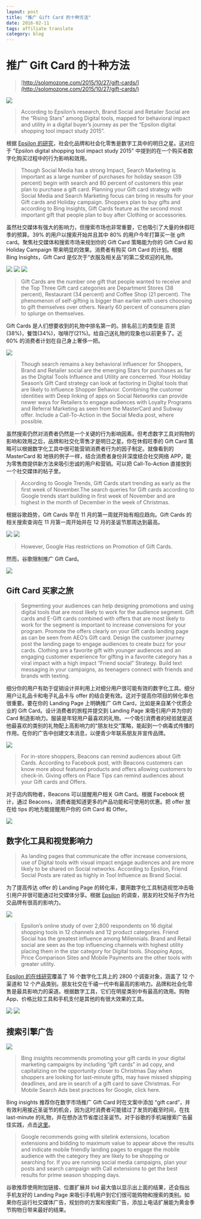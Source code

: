 ```yaml
---
layout: post
title: "推广 Gift Card 的十种方法"
date: 2016-02-11
tags: affiliate translate
category: blog
---
```


# 推广 Gift Card 的十种方法

> [http://solomozone.com/2015/10/27/gift-cards/](http://solomozone.com/2015/10/27/gift-cards/)  

<img src="https://solomozone.files.wordpress.com/2015/10/toolsinfluence1.png?w=680&h=294" />  

> According to Epsilon’s research, Brand Social and Retailer Social are the “Rising Stars” among Digital tools, mapped for behavioral impact and utility in a digital buyer’s journey as per the “Epsilon digital shopping tool impact study 2015”.    

根据 [Epsilon 的研究](http://img03.en25.com/Web/EpsilonDataManagementLlc/%7Bae446521-fd10-453c-9535-fa6beffab017%7D_Q215-Research-Epsilon_digital_shopping_tool_impact_study-retail-digital.pdf)，社会化品牌和社会化零售是数字工具中的明日之星。这对应于 "Epsilon digital shopping tool impact study 2015" 中提到的在一个购买者数字化购买过程中的行为影响和效用。  

> Though Social Media has a strong Impact, Search Marketing is important as a large number of purchases for holiday season (39 percent) begin with search and 80 percent of customers this year plan to  purchase a gift card. Planning your Gift card strategy with  Social Media and Search Marketing focus can bring in results for your Gift cards and Holiday campaign. Shoppers plan to buy gifts and according to Bing Insights, Gift Cards feature as the second most important gift that people plan to buy after Clothing or accessories.  

虽然社交媒体有强大的影响力，但搜索市场也非常重要，它也吸引了大量的休假旺季的预算。39% 的用户以搜索开始并且其中 80% 的用户今年打算买一张 gift card。聚焦社交媒体和搜索市场来规划你的 Gift Card 策略能为你的 Gift Card 和 Holiday Campaign 带来明显的效果。消费者有购买 Gift Card 的计划。根据 Bing Insights，Gift Card 是仅次于“衣服及相关品”的第二受欢迎的礼物。  

<img src="https://solomozone.files.wordpress.com/2015/10/gifts1.png" />
<img src="https://solomozone.files.wordpress.com/2015/10/ptp.png" />  
<img src="https://solomozone.files.wordpress.com/2015/10/value.png" />  

> Gift Cards are the number one gift that people wanted to receive and the Top Three Gift card categories are Department Stores (38 percent), Restaurant (34 percent) and Coffee Shop (21 percent). The phenomenon of self-gifting is bigger than earlier with users choosing to gift themselves over others. Nearly 60 percent of consumers plan to splurge on themselves.   

Gift Cards 是人们想要收到的礼物中排名第一的。排名前三的类型是 百货(38%)，餐馆(34%)，咖啡厅(21%)。给自己送礼物的现象也以前更多了。近 60% 的消费者计划在自己身上奢侈一把。  

<img src="https://solomozone.files.wordpress.com/2015/10/gc.png" />

> Though search remains a key behavioral influencer for Shoppers, Brand and Retailer social are the emerging Stars for purchases as far as the Digital Tools Influence and Utility are concerned. Your Holiday Season’s Gift Card strategy can look at factoring in Digital tools that are likely to influence Shopper Behavior.  Combining the customer identities with Deep linking of apps on Social Networks can provide newer ways for Retailers to engage audiences with Loyalty Programs and Referral Marketing as seen from the MasterCard and Subway offer. Include a Call-To-Action in the Social Media post, where possible.  

虽然搜索仍然对消费者仍然是一个关键的行为影响因素。但考虑数字工具对购物的影响和效用之后，品牌和社交化零售才是明日之星。你在休假旺季的 Gift Card 策略可以根据数字化工具中很可能营销消费者行为的因子制定。就像看到的 MasterCard 和 地铁的例子一样，结合消费者身份并深度结合社交网络 APP，能为零售商提供新方法来吸引忠诚的用户和营销。可以把 Call-To-Action 直接放到一个社交媒体的帖子里。  

> According to Google Trends, Gift Cards start trending as early as the first week of November.The search queries for Gift cards according to Google trends start building in first week of November and are highest in the month of December in the week of Christmas.  

根据谷歌趋势，Gift Cards 早在 11 月的第一周就开始有相应趋向。Gift Cards 的相关搜索查询在 11 月第一周开始并在 12 月的圣诞节那周达到最高。  

<img src="https://solomozone.files.wordpress.com/2015/10/giftcards1.png" />  
<img src="https://solomozone.files.wordpress.com/2015/10/giftcards1.png?w=300&h=169" />  

> However, Google Has restrictions on Promotion of Gift Cards.  

然而，谷歌限制推广 Gift Card。  

<img src="https://solomozone.files.wordpress.com/2015/10/prepaid.png?w=680" />  


Gift Card 买家之旅
-----------------

> Segmenting your audiences can help designing promotions and using digital tools that are most likely to work for the audience segment. Gift cards and E-Gift cards combined with offers that are most likely to work for the segment is important to increase conversions for your program. Promote the offers clearly on your Gift cards landing page as can be seen from AEO’s Gift card. Design the customer journey post the landing page to engage audiences to create buzz for your cards. Clothing are a favorite gift with younger audiences and an engaging customer experience for gifting in a favorite category has a viral impact with a high impact “Friend social” Strategy. Build text messaging in your campaigns, as teenagers connect with friends and brands with texting.  

细分你的用户有助于促销设计并利用上对细分用户很可能有效的数字化工具。细分用户让礼品卡和电子礼品卡与 offer 的结合更有效。这对于提高你项目的转化率也很重要。要在你的 Landing Page 上明确推广 Gift Card，比如是来自某个优质企业的 Gift Card。设计消费者的旅程并提交到 Landing Page 来吸引用户并为你的 Card 制造影响力。服装是年轻用户最喜欢的礼物。一个吸引消费者的经验就是送他最喜欢的类别的礼物配上高影响力的“朋友社交”策略，能起到一个病毒式传播的作用。在你的广告中创建文本消息，以便青少年联系朋友并宣传品牌。  

<img src="https://solomozone.files.wordpress.com/2015/10/teens.png?w=680" />  

> For in-store shoppers, Beacons can remind audiences about Gift Cards. According to Facebook post,  with Beacons customers can know more about featured products and offers allowing customers to check-in. Giving offers on Place Tips can remind audiences about your Gift cards and Offers.  

对于店内购物者，Beacons 可以提醒用户相关 Gift Card。根据 Facebook 统计，通过 Beacons，消费者能知道更多的产品功能和可使用的优惠。把 offer 放在给 tips 的地方能提醒用户你的 Gift Card 和 Offer。  

<img src="https://solomozone.files.wordpress.com/2015/10/facebook-becon-for-small-businesses.gif?w=680" />  


数字化工具和视觉影响力
--------------------

> As landing pages that communicate the offer increase conversions, use of Digital tools with visual impact engage audiences and are more likely to be shared on Social networks. According to Epsilon, Friend Social Posts are rated as highly in Tool Influence as Brand Social.  

为了提高传达 offer 的 Landing Page 的转化率，要用数字化工具制造视觉冲击吸引用户并很可能通过社交媒体分享。根据 [Epsilon](http://img03.en25.com/Web/EpsilonDataManagementLlc/%7Bae446521-fd10-453c-9535-fa6beffab017%7D_Q215-Research-Epsilon_digital_shopping_tool_impact_study-retail-digital.pdf) 的调查，朋友的社交帖子作为社交品牌有很高的影响力。  

<img src="https://solomozone.files.wordpress.com/2015/10/visual.png?w=680&h=299" />  

> Epsilon’s online study of over 2,800 respondents on 16 digital shopping tools in 12 channels and 12 product categories. Friend Social has the greatest influence among Millennials. Brand and Retail social are seen as the top influencing channels with highest utility placing them in the star category for Digital tools. Shopping Apps, Price Comparison Sites and Mobile Payments are the other tools with greater utility.  

[Epsilon 的在线研究](http://img03.en25.com/Web/EpsilonDataManagementLlc/%7Bae446521-fd10-453c-9535-fa6beffab017%7D_Q215-Research-Epsilon_digital_shopping_tool_impact_study-retail-digital.pdf)覆盖了 16 个数字化工具上的 2800 个调查对象，涵盖了 12 个渠道和 12 个产品类别。朋友社交在千禧一代中有最高的影响力。品牌和社会化零售是最具影响力的渠道。根据数字工具，它们在明星类别中有最高的效用。购物 App、价格比较工具和手机支付是其他的有很大效果的工具。  

<img src="https://solomozone.files.wordpress.com/2015/10/toolsinfluence.png?w=680" />  
<img src="https://solomozone.files.wordpress.com/2015/10/impactdigitaltools.png?w=680" />  


搜索引擎广告
-----------

<img src="https://solomozone.files.wordpress.com/2015/10/crxqs-2u8aaojg7.png?w=300&h=173" />  

> Bing insights recommends  promoting your gift cards in your digital marketing campaigns by including “gift cards” in ad copy, and capitalizing on the opportunity closer to Christmas Day when shoppers are looking for last-minute gifts, may have missed shipping deadlines, and are in search of a gift card to save Christmas. For Mobile Search Ads best practices for Google, click here.  

Bing insights 推荐你在数字市场推广 Gift Card 时在文案中添加 “gift card”，并有效利用接近圣诞节的机会，因为这时消费者可能错过了发货的截至时间，在找 last-minute 的礼物，并在想办法节省度过圣诞节。对于谷歌的手机端搜索广告最佳实践，点击[这里](https://youtu.be/wmAVxq5qRL4?list=PL9piTIvKJnJPk2WkpByLB415O-kjK6B4B)。  

> Google recommends going with sitelink extensions, location extensions and bidding to maximum value to appear above the results and indicate mobile friendly landing pages to engage the mobile audience with the category they are likely to be shopping or searching for. If you are running  social media campaigns, plan your posts and search campaign with Call extensions to get the best results for prime season shopping days.  

谷歌推荐使用附加链接、位置扩展并 bid 最大值以显示出上面的结果，还会指出手机友好的 Landing Page 来吸引手机用户到它们很可能购物和搜索的类别。如果你在运行社交媒体广告，规划你的方案和搜索广告，添加上电话扩展能为黄金季节购物日带来最好的结果。  
